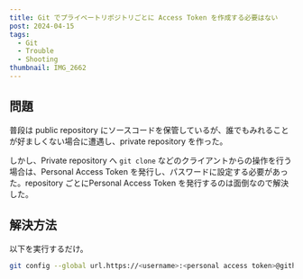 ```yaml
---
title: Git でプライベートリポジトリごとに Access Token を作成する必要はない
post: 2024-04-15
tags:
  - Git
  - Trouble
  - Shooting
thumbnail: IMG_2662
---
```


## 問題

普段は public repository にソースコードを保管しているが、誰でもみれることが好ましくない場合に遭遇し、private repository を作った。

しかし、Private repository へ `git clone` などのクライアントからの操作を行う場合は、Personal Access Token を発行し、パスワードに設定する必要があった。repository ごとにPersonal Access Token を発行するのは面倒なので解決した。

## 解決方法


以下を実行するだけ。

```sh
git config --global url.https://<username>:<personal access token>@github.com/.insteadOf https://github.com/
```
